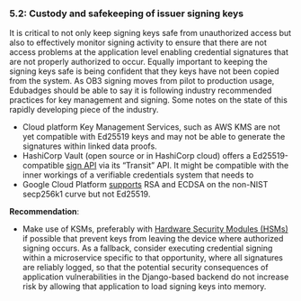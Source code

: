### 5.2: Custody and safekeeping of issuer signing keys

It is critical to not only keep signing keys safe from unauthorized access but also to effectively monitor signing activity to ensure that there are not access problems at the application level enabling credential signatures that are not properly authorized to occur. Equally important to keeping the signing keys safe is being confident that they keys have not been copied from the system. As OB3 signing moves from pilot to production usage, Edubadges should be able to say it is following industry recommended practices for key management and signing. Some notes on the state of this rapidly developing piece of the industry.

*   Cloud platform Key Management Services, such as AWS KMS are not yet compatible with Ed25519 keys and may not be able to generate the signatures within linked data proofs.
*   HashiCorp Vault (open source or in HashiCorp cloud) offers a Ed25519-compatible [sign API](https://developer.hashicorp.com/vault/api-docs/secret/transit#sign-data) via its “Transit” API. It might be compatible with the inner workings of a verifiable credentials system that needs to
*   Google Cloud Platform [supports](https://cloud.google.com/kms/docs/reference/rest/v1/CryptoKeyVersionAlgorithm) RSA and ECDSA on the non-NIST secp256k1 curve but not Ed25519.

**Recommendation**:

*   Make use of KSMs, preferably with [Hardware Security Modules (HSMs)](https://en.wikipedia.org/wiki/Hardware_security_module) if possible that prevent keys from leaving the device where authorized signing occurs. As a fallback, consider executing credential signing within a microservice specific to that opportunity, where all signatures are reliably logged, so that the potential security consequences of application vulnerabilities in the Django-based backend do not increase risk by allowing that application to load signing keys into memory.